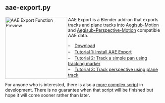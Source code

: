 ## aae-export.py

<img src="https://user-images.githubusercontent.com/112813970/202883250-6919b945-7b08-4dec-a525-7013509a2d1b.jpg" alt="AAE Export Function Preview" width="200" align="left" />

AAE Export is a Blender add-on that exports tracks and plane tracks into [Aegisub-Motion](https://github.com/TypesettingTools/Aegisub-Motion/) and [Aegisub-Perspective-Motion](https://github.com/Zahuczky/Zahuczkys-Aegisub-Scripts/tree/daily_stream) compatible AAE data.

–　[Download](https://github.com/Akatmks/Akatsumekusa-Aegisub-Scripts/blob/master/scripts/aae-export/aae-export.py)  
–　[Tutorial 1: Install AAE Export](https://github.com/Akatmks/Akatsumekusa-Aegisub-Scripts/blob/master/docs/aae-export-tutorial.md#tutorial-1-install-aae-export)  
–　[Tutorial 2: Track a simple pan using tracking marker](https://github.com/Akatmks/Akatsumekusa-Aegisub-Scripts/blob/master/docs/aae-export-tutorial.md#tutorial-2-track-a-simple-pan-using-tracking-marker)  
–　[Tutorial 3: Track perspective using plane track](https://github.com/Akatmks/Akatsumekusa-Aegisub-Scripts/blob/master/docs/aae-export-tutorial.md#tutorial-3-track-perspective-using-plane-track)  

For anyone who is interested, there is also a [more complex script](https://github.com/Akatmks/Non-Carbonated-Motion) in development. There is no guarantee when that script will be finished but hope it will come sooner rather than later.  

<br clear="left" />
